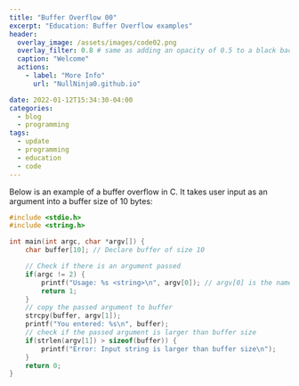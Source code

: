 ```yaml
---
title: "Buffer Overflow 00"
excerpt: "Education: Buffer Overflow examples"
header:
  overlay_image: /assets/images/code02.png
  overlay_filter: 0.8 # same as adding an opacity of 0.5 to a black background
  caption: "Welcome"
  actions:
    - label: "More Info"
      url: "NullNinja0.github.io"

date: 2022-01-12T15:34:30-04:00
categories:
  - blog
  - programming
tags:
  - update
  - programming
  - education
  - code
---      
```

Below is an example of a buffer overflow in C. It takes user input as an argument into a buffer size of 10 bytes: 
```c
#include <stdio.h>
#include <string.h>

int main(int argc, char *argv[]) {
    char buffer[10]; // Declare buffer of size 10

    // Check if there is an argument passed
    if(argc != 2) {
        printf("Usage: %s <string>\n", argv[0]); // argv[0] is the name of the file
        return 1;
    }
    // copy the passed argument to buffer
    strcpy(buffer, argv[1]);
    printf("You entered: %s\n", buffer);
    // check if the passed argument is larger than buffer size
    if(strlen(argv[1]) > sizeof(buffer)) {
        printf("Error: Input string is larger than buffer size\n");
    }
    return 0;
}
```
